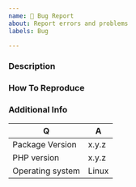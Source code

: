 ```yaml
---
name: 🐛 Bug Report
about: Report errors and problems
labels: Bug

---
```

### Description

<!-- A clear and concise description of the problem. -->

### How To Reproduce

<!-- Code and/or config needed to reproduce the problem. -->

### Additional Info

| Q                | A                                             |
|------------------|-----------------------------------------------|
| Package Version  | x.y.z <!-- Please set the package version --> |
| PHP version      | x.y.z <!-- Please set the PHP version -->     |
| Operating system | Linux <!-- Please set your OS -->             |

<!-- Optional: any other context about the problem: log messages, screenshots, etc. -->

